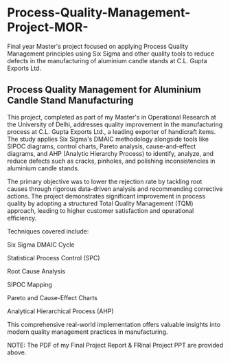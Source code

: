 # Process-Quality-Management-Project-MOR-
Final year Master's project focused on applying Process Quality Management principles using Six Sigma and other quality tools to reduce defects in the manufacturing of aluminium candle stands at C.L. Gupta Exports Ltd.

## Process Quality Management for Aluminium Candle Stand Manufacturing

This project, completed as part of my Master's in Operational Research at the University of Delhi, addresses quality improvement in the manufacturing process at C.L. Gupta Exports Ltd., a leading exporter of handicraft items. The study applies Six Sigma's DMAIC methodology alongside tools like SIPOC diagrams, control charts, Pareto analysis, cause-and-effect diagrams, and AHP (Analytic Hierarchy Process) to identify, analyze, and reduce defects such as cracks, pinholes, and polishing inconsistencies in aluminium candle stands.

The primary objective was to lower the rejection rate by tackling root causes through rigorous data-driven analysis and recommending corrective actions. The project demonstrates significant improvement in process quality by adopting a structured Total Quality Management (TQM) approach, leading to higher customer satisfaction and operational efficiency.

Techniques covered include:

Six Sigma DMAIC Cycle

Statistical Process Control (SPC)

Root Cause Analysis

SIPOC Mapping

Pareto and Cause-Effect Charts

Analytical Hierarchical Process (AHP)

This comprehensive real-world implementation offers valuable insights into modern quality management practices in manufacturing.

NOTE: The PDF of my Final Project Report & FRinal Project PPT are provided above.
